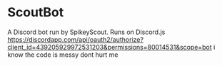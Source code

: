 # ScoutBot
A Discord bot run by SpikeyScout. Runs on Discord.js
https://discordapp.com/api/oauth2/authorize?client_id=439205929972531203&permissions=80014531&scope=bot
i know the code is messy dont hurt me
